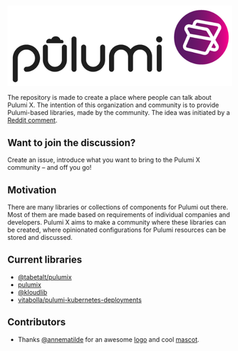 ![](assets/logo.png)

The repository is made to create a place where people can talk about Pulumi X. The intention of this organization and community is to provide Pulumi-based libraries, made by the community. The idea was initiated by a [Reddit comment][reddit-comment].

## Want to join the discussion?

Create an issue, introduce what you want to bring to the Pulumi X community – and off you go!

## Motivation

There are many libraries or collections of components for Pulumi out there. Most of them are made based on requirements of individual companies and developers. Pulumi X aims to make a community where these libraries can be created, where opinionated configurations for Pulumi resources can be stored and discussed.

## Current libraries

- [@tabetalt/pulumix](https://github.com/tabetalt/pulumix)
- [pulumix](https://github.com/codedevote/pulumix)
- [@kloudlib](https://github.com/place1/kloudlib)
- [vitabolla/pulumi-kubernetes-deployments](https://github.com/vitobotta/pulumi-kubernetes-deployments)

## Contributors

- Thanks [@annematilde](https://github.com/annematilde) for an awesome [logo](assets/logo.png) and cool [mascot](assets/mascot.png).

[reddit-comment]: https://www.reddit.com/r/kubernetes/comments/fqozeq/automating_deployments_to_kubernetes_with_pulumi/flsnysp/